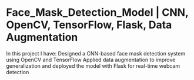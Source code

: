 # Face_Mask_Detection_Model | CNN, OpenCV, TensorFlow, Flask, Data Augmentation
In this project I have:
Designed a CNN-based face mask detection system using OpenCV and TensorFlow
Applied data augmentation to improve generalization and deployed the model with Flask for real-time webcam detection
